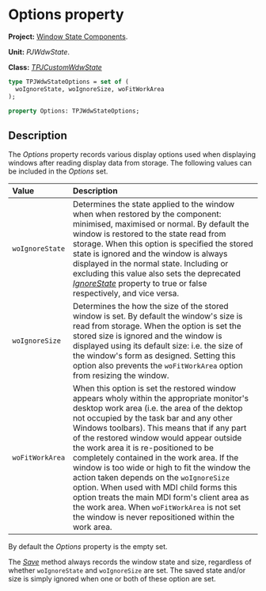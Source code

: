 # Options property

**Project:** [Window State Components](../API.md).

**Unit:** _PJWdwState_.

**Class:** _[TPJCustomWdwState](./TPJCustomWdwState.md)_

```pascal
type TPJWdwStateOptions = set of (
  woIgnoreState, woIgnoreSize, woFitWorkArea
);

property Options: TPJWdwStateOptions;
```

## Description

The _Options_ property records various display options used when displaying windows after reading display data from storage. The following values can be included in the _Options_ set.

| Value | Description |
|:------|:------------|
| `woIgnoreState` | Determines the state applied to the window when when restored by the component: minimised, maximised or normal. By default the window is restored to the state read from storage. When this option is specified the stored state is ignored and the window is always displayed in the normal state. Including or excluding this value also sets the deprecated _[IgnoreState](./TPJCustomWdwState-IgnoreState.md)_ property to true or false respectively, and vice versa. |
| `woIgnoreSize` | Determines the how the size of the stored window is set. By default the window's size is read from storage. When the option is set the stored size is ignored and the window is displayed using its default size: i.e. the size of the window's form as designed. Setting this option also prevents the `woFitWorkArea` option from resizing the window. |
| `woFitWorkArea` | When this option is set the restored window appears wholy within the appropriate monitor's desktop work area (i.e. the area of the dektop not occupied by the task bar and any other Windows toolbars). This means that if any part of the restored window would appear outside the work area it is re-positioned to be completely contained in the work area. If the window is too wide or high to fit the window the action taken depends on the `woIgnoreSize` option. When used with MDI child forms this option treats the main MDI form's client area as the work area. When `woFitWorkArea` is not set the window is never repositioned within the work area. |

By default the _Options_ property is the empty set.

The _[Save](./TPJCustomWdwState-Save.md)_ method always records the window state and size, regardless of whether `woIgnoreState` and `woIgnoreSize` are set. The saved state and/or size is simply ignored when one or both of these option are set.
